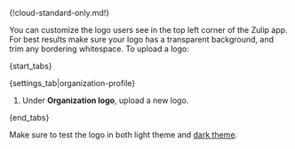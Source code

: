 {!cloud-standard-only.md!}

You can customize the logo users see in the top left corner
of the Zulip app. For best results make sure your logo has a
transparent background, and trim any bordering whitespace. To upload a logo:

{start_tabs}

{settings_tab|organization-profile}

1. Under **Organization logo**, upload a new logo.

{end_tabs}

Make sure to test the logo in both light theme and [dark theme](/help/dark-theme).
